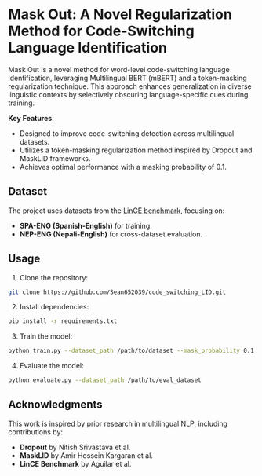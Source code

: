 # Mask Out: A Novel Regularization Method for Code-Switching Language Identification

Mask Out is a novel method for word-level code-switching language identification, leveraging Multilingual BERT (mBERT) and a token-masking regularization technique. This approach enhances generalization in diverse linguistic contexts by selectively obscuring language-specific cues during training.

**Key Features**:
- Designed to improve code-switching detection across multilingual datasets.
- Utilizes a token-masking regularization method inspired by Dropout and MaskLID frameworks.
- Achieves optimal performance with a masking probability of 0.1.

## Dataset

The project uses datasets from the [LinCE benchmark](https://ritual.uh.edu/lince/datasets), focusing on:
- **SPA-ENG (Spanish-English)** for training.
- **NEP-ENG (Nepali-English)** for cross-dataset evaluation.

## Usage

1. Clone the repository:
```bash
git clone https://github.com/Sean652039/code_switching_LID.git
```
2. Install dependencies:
```bash
pip install -r requirements.txt
```
3. Train the model:
```bash
python train.py --dataset_path /path/to/dataset --mask_probability 0.1
```
4. Evaluate the model:
```bash
python evaluate.py --dataset_path /path/to/eval_dataset
```

## Acknowledgments

This work is inspired by prior research in multilingual NLP, including contributions by:
- **Dropout** by Nitish Srivastava et al.
- **MaskLID** by Amir Hossein Kargaran et al.
- **LinCE Benchmark** by Aguilar et al.